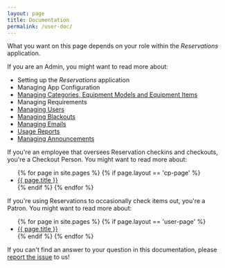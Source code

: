 ```yaml
---
layout: page
title: Documentation
permalink: /user-doc/
---
```

What you want on this page depends on your role within the *Reservations* application.

If you are an Admin, you might want to read more about:

* Setting up the *Reservations* application
* Managing App Configuration
* [Managing Categories, Equipment Models and Equipment Items](/reservations/user-doc/managing-equipment/)
* Managing Requirements
* [Managing Users](/reservations/user-doc/managing-users/)
* [Managing Blackouts](/reservations/user-doc/blackouts/)
* [Managing Emails](/reservations/user-doc/emails/)
* [Usage Reports](/reservations/user-doc/reports/)
* [Managing Announcements](/reservations/user-doc/announcements/)

If you're an employee that oversees Reservation checkins and checkouts, you're a Checkout Person. You might want to read more about:

<ul>
{% for page in site.pages %}
  {% if page.layout == 'cp-page' %}  
    <li><a href="{{ page.url | prepend: site.baseurl }}">{{ page.title }}</a></li>
  {% endif %}
{% endfor %}
</ul>

If you're using Reservations to occasionally check items out, you're a Patron. You might want to read more about:

<ul>
{% for page in site.pages %}
  {% if page.layout == 'user-page' %}  
    <li><a href="{{ page.url | prepend: site.baseurl }}">{{ page.title }}</a></li>
  {% endif %}
{% endfor %}
</ul>

If you can't find an answer to your question in this documentation, please [report the issue](https://docs.google.com/a/yale.edu/spreadsheet/viewform?formkey=dE8zTFprNVB4RTAwdURhWEVTTlpDQVE6MQ#gid=0) to us!